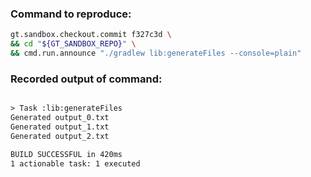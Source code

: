 ### Command to reproduce:
```bash
gt.sandbox.checkout.commit f327c3d \
&& cd "${GT_SANDBOX_REPO}" \
&& cmd.run.announce "./gradlew lib:generateFiles --console=plain"
```

### Recorded output of command:
```txt

> Task :lib:generateFiles
Generated output_0.txt
Generated output_1.txt
Generated output_2.txt

BUILD SUCCESSFUL in 420ms
1 actionable task: 1 executed
```


